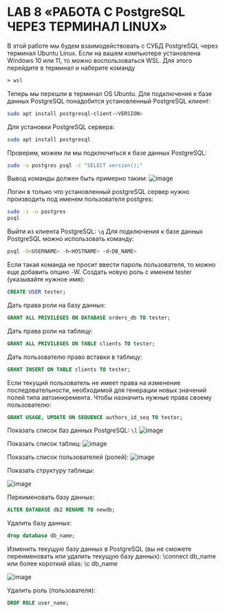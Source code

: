 # LAB 8 «РАБОТА С PostgreSQL ЧЕРЕЗ ТЕРМИНАЛ LINUX»

В этой работе мы будем взаимодействовать с СУБД PostgreSQL через терминал Ubuntu Linux. Если на вашем компьютере установлена Windows 10 или 11, то можно воспользоваться WSL.
Для этого перейдите в терминал и наберите команду 
```cmd
> wsl
```
Теперь мы перешли в терминал OS Ubuntu. Для подключения к базе данных PostgreSQL понадобится установленный PostgreSQL клиент:
```bash
sudo apt install postgresql-client-<VERSION>
```
Для установки PostgreSQL сервера:
```bash
sudo apt install postgresql
```
Проверим, можем ли мы подключиться к базе данных PostgreSQL:
```bash
sudo -u postgres psql -c "SELECT version();"
```
Вывод команды должен быть примерно таким:
![image](https://github.com/user-attachments/assets/958bd9de-aa1d-46f8-96a6-292500949b35)

Логин в только что установленный postgreSQL сервер нужно производить под именем пользователя postgres:
```bash
sudo -i -u postgres
psql
```
Выйти из клиента PostgreSQL: `\q`
Для подключения к базе данных PostgreSQL можно использовать команду:
```bash
psql -U<USERNAME> -h<HOSTNAME> -d<DB_NAME>
```
Если такая команда не просит ввести пароль пользователя, то можно еще добавить опцию -W.
Создать новую роль c именем tester (указывайте нужное имя):
```sql
CREATE USER tester;
```
Дать права роли на базу данных:
```sql
GRANT ALL PRIVILEGES ON DATABASE orders_db TO tester;
```
Дать права роли на таблицу:
```sql
GRANT ALL PRIVILEGES ON TABLE clients TO tester;
```
Дать пользователю право вставки в таблицу:
```sql
GRANT INSERT ON TABLE clients TO tester;
```
Если текущий пользователь не имеет права на изменение последовательности, необходимой для генерации новых значений полей типа автоинкремента. Чтобы назначить нужные права своему пользователю:
```sql
GRANT USAGE, UPDATE ON SEQUENCE authors_id_seq TO tester;
```
Показать список баз данных PostgreSQL: `\l`
![image](https://github.com/user-attachments/assets/8a7866db-5d96-4014-a1d3-bc374c220e83)

Показать список таблиц: 
![image](https://github.com/user-attachments/assets/d5caa8ab-2080-4821-aca1-9b8cb5b76224)

Показать список пользователей (ролей): 
![image](https://github.com/user-attachments/assets/ac1c9f6e-2951-49b3-b680-4192de2bb121)

Показать структуру таблицы:

 ![image](https://github.com/user-attachments/assets/4c425a7b-3b21-425f-9112-c275cd65e511)

Переименовать базу данных:
```sql
ALTER DATABASE db2 RENAME TO newdb;
```
Удалить базу данных:
```sql
drop database db_name;
```
Изменить текущую базу данных в PostgreSQL (вы не сможете переименовать или удалить текущую базу данных): \connect db_name или более короткий alias: \c db_name

 ![image](https://github.com/user-attachments/assets/54b75d0b-286a-4dcb-bc61-f41486e63c7c)

Удалить роль (пользователя):
```sql
DROP ROLE user_name;
```
